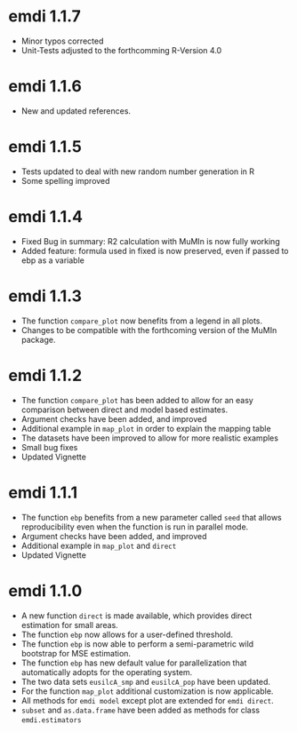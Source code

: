 # emdi 1.1.7
 
* Minor typos corrected
* Unit-Tests adjusted to the forthcomming R-Version 4.0

# emdi 1.1.6
 
* New and updated references.

# emdi 1.1.5
 
* Tests updated to deal with new random number generation in R
* Some spelling improved

# emdi 1.1.4
 
* Fixed Bug in summary: R2 calculation with MuMIn is now fully working
* Added feature: formula used in fixed is now preserved, even if passed to ebp as a variable

# emdi 1.1.3

* The function `compare_plot` now benefits from a legend in all plots.
* Changes to be compatible with the forthcoming version of the MuMIn package.


# emdi 1.1.2

* The function `compare_plot` has been added to allow for an easy comparison 
between direct and model based estimates.
* Argument checks have been added, and improved
* Additional example in `map_plot` in order to explain the mapping table
* The datasets have been improved to allow for more realistic examples
* Small bug fixes
* Updated Vignette

# emdi 1.1.1

* The function `ebp` benefits from a new parameter called `seed` that allows 
reproducibility even when the function is run in parallel mode.
* Argument checks have been added, and improved
* Additional example in `map_plot` and `direct` 
* Updated Vignette

# emdi 1.1.0
  
* A new function `direct` is made available, which provides direct estimation for small areas.
* The function `ebp` now allows for a user-defined threshold.
* The function `ebp` is now able to perform a semi-parametric wild bootstrap for MSE estimation.
* The function `ebp` has new default value for parallelization that automatically adopts for the operating system.
* The two data sets `eusilcA_smp` and `eusilcA_pop` have been updated.
* For the function `map_plot` additional customization is now applicable.
* All methods for `emdi model` except plot are extended for `emdi direct`.
* `subset` and `as.data.frame` have been added as methods for class `emdi.estimators`